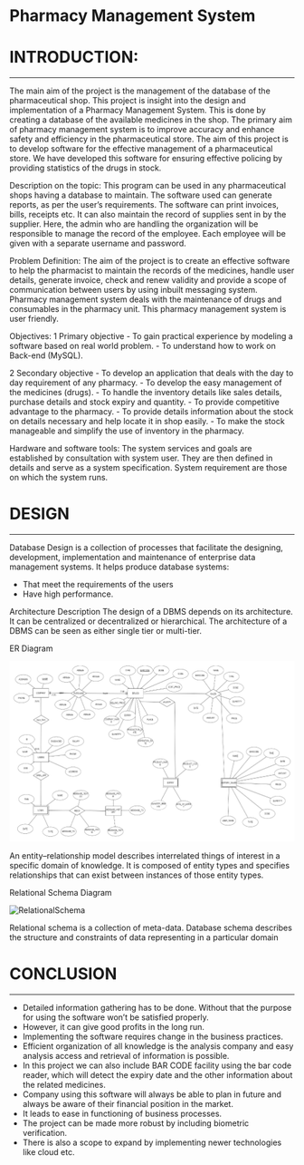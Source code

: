 # Pharmacy Management System
# INTRODUCTION:
______________________________________________________________________________________________________________________________________________________________________
The main aim of the project is the management of the database of the pharmaceutical shop. This project is insight into the design and implementation of a Pharmacy Management System. This is done by creating a database of the available medicines in the shop. The primary aim of pharmacy management system is to improve accuracy and enhance safety and efficiency in the pharmaceutical store. The aim of this project is to develop software for the effective management of a pharmaceutical store. We have developed this software for ensuring effective policing by providing statistics of the drugs in stock.

Description on the topic:
This program can be used in any pharmaceutical shops having a database to maintain. The software used can generate reports, as per the user’s requirements. The software can print invoices, bills, receipts etc. It can also maintain the record of supplies sent in by the supplier. Here, the admin who are handling the organization will be responsible to manage the record of the employee. Each employee will be given with a separate username and password.

Problem Definition:
The aim of the project is to create an effective software to help the pharmacist to maintain the records of the medicines, handle user details, generate invoice, check and renew validity and provide a scope of communication between users by using inbuilt messaging system. Pharmacy management system deals with the maintenance of drugs and consumables in the pharmacy unit. This pharmacy management system is user friendly.

Objectives:
  1 Primary objective
    - To gain practical experience by modeling a software based on real world problem.
    - To understand how to work on Back-end (MySQL).

  2 Secondary objective
    - To develop an application that deals with the day to day requirement of any pharmacy.
    - To develop the easy management of the medicines (drugs).
    - To handle the inventory details like sales details, purchase details and stock expiry and quantity.
    - To provide competitive advantage to the pharmacy.
    - To provide details information about the stock on details necessary and help locate it in shop easily.
    - To make the stock manageable and simplify the use of inventory in the pharmacy.

Hardware and software tools:
The system services and goals are established by consultation with system user. They are then defined in details and serve as a system specification. System requirement are those on which the system runs.


# DESIGN  
________________________________________________________________________________________________________________________________________________________________

Database Design is a collection of processes that facilitate the designing, development, implementation and maintenance of enterprise data management systems.
It helps produce database systems:
- That meet the requirements of the users
- Have high performance.


Architecture Description
The design of a DBMS depends on its architecture. It can be centralized or decentralized or hierarchical. The architecture of a DBMS can be seen as either single tier or multi-tier.

ER Diagram

![alt text](https://github.com/soumil-konar/Pharmacy_Management_System/blob/main/ER_diagram.png)

An entity–relationship model describes interrelated things of interest in a specific domain of knowledge. It is composed of entity types and specifies relationships that can exist between instances of those entity types.

Relational Schema Diagram

<img width="505" alt="RelationalSchema" src="https://user-images.githubusercontent.com/71720798/202801745-fa1bf9be-c793-4187-8e54-56ac7e1667a7.png">

Relational schema is a collection of meta-data. Database schema describes the structure and constraints of data representing in a particular domain




# CONCLUSION
_____________________________________________________________________________________________________________________________________________________________________
- Detailed information gathering has to be done. Without that the purpose for using the software won’t be satisfied properly.
- However, it can give good profits in the long run.
- Implementing the software requires change in the business practices.
- Efficient organization of all knowledge is the analysis company and easy analysis access and retrieval of information is possible.
- In this project we can also include BAR CODE facility using the bar code reader, which will detect the expiry date and the other information about the related medicines.
- Company using this software will always be able to plan in future and always be aware of their financial position in the market.
- It leads to ease in functioning of business processes.
- The project can be made more robust by including biometric verification.
- There is also a scope to expand by implementing newer technologies like cloud etc.

